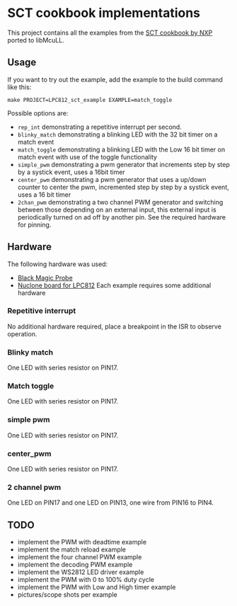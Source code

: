 # SCT cookbook implementations
This project contains all the examples from the [SCT cookbook by NXP](https://www.nxp.com/docs/en/application-note/AN11538.zip) ported to libMcuLL.
## Usage
If you want to try out the example, add the example to the build command like this:
```
make PROJECT=LPC812_sct_example EXAMPLE=match_toggle
```
Possible options are:
* ```rep_int``` demonstrating a repetitive interrupt per second.
* ```blinky_match``` demonstrating a blinking LED with the 32 bit timer on a match event
* ```match_toggle``` demonstrating a blinking LED with the Low 16 bit timer on match event with use of the toggle functionality
* ```simple_pwm``` demonstrating a pwm generator that increments step by step by a systick event, uses a 16bit timer
* ```center_pwm``` demonstrating a pwm generator that uses a up/down counter to center the pwm, incremented step by step by a systick event, uses a 16 bit timer
* ```2chan_pwm``` demonstrating a two channel PWM generator and switching between those depending on an external input, this external input is periodically turned on ad off by another pin. See the required hardware for pinning.
## Hardware
The following hardware was used:
* [Black Magic Probe](https://github.com/blacksphere/blackmagic/wiki)
* [Nuclone board for LPC812](https://github.com/Squantor/squantorDevelBoards/tree/master/hardware/nuclone_LPC812M101JDH20)
Each example requires some additional hardware
### Repetitive interrupt
No additional hardware required, place a breakpoint in the ISR to observe operation.
### Blinky match
One LED with series resistor on PIN17.
### Match toggle
One LED with series resistor on PIN17.
### simple pwm
One LED with series resistor on PIN17.
### center_pwm
One LED with series resistor on PIN17.
### 2 channel pwm
One LED on PIN17 and one LED on PIN13, one wire from PIN16 to PIN4.
## TODO
* implement the PWM with deadtime example
* implement the match reload example
* implement the four channel PWM example
* implement the decoding PWM example
* implement the WS2812 LED driver example
* implement the PWM with 0 to 100% duty cycle
* implement the PWM with Low and High timer example
* pictures/scope shots per example
